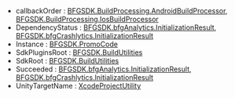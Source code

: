  

  - callbackOrder : [BFGSDK.BuildProcessing.AndroidBuildProcessor](class_b_f_g_s_d_k_1_1_build_processing_1_1_android_build_processor.html#af404c51a07579596d0588155e6a9fabb),
    [BFGSDK.BuildProcessing.IosBuildProcessor](class_b_f_g_s_d_k_1_1_build_processing_1_1_ios_build_processor.html#a0c4c445397667555193639af7a01e73a)
  - DependencyStatus : [BFGSDK.bfgAnalytics.InitializationResult](struct_b_f_g_s_d_k_1_1bfg_analytics_1_1_initialization_result.html#adac97b627e5978f1723fb3a037e7114e),
    [BFGSDK.bfgCrashlytics.InitializationResult](struct_b_f_g_s_d_k_1_1bfg_crashlytics_1_1_initialization_result.html#a660767d8ed883bd0bc17d14fbb50ee12)
  - Instance : [BFGSDK.PromoCode](class_b_f_g_s_d_k_1_1_promo_code.html#a073aa16dd2dd1be17a2e0ce370cad007)
  - SdkPluginsRoot : [BFGSDK.BuildUtilities](class_b_f_g_s_d_k_1_1_build_utilities.html#a3be239078826b9b88a30ebf0453af6ed)
  - SdkRoot : [BFGSDK.BuildUtilities](class_b_f_g_s_d_k_1_1_build_utilities.html#adc63f07748b7b95d09f3c7f3afd73149)
  - Succeeded : [BFGSDK.bfgAnalytics.InitializationResult](struct_b_f_g_s_d_k_1_1bfg_analytics_1_1_initialization_result.html#a284f03cfb8a3407a2a464e6567f0d597),
    [BFGSDK.bfgCrashlytics.InitializationResult](struct_b_f_g_s_d_k_1_1bfg_crashlytics_1_1_initialization_result.html#a5566b4493d250faa42d2a4cc25af1e67)
  - UnityTargetName : [XcodeProjectUtility](class_xcode_project_utility.html#a054217b8536b5479606d1f059c08306b)
